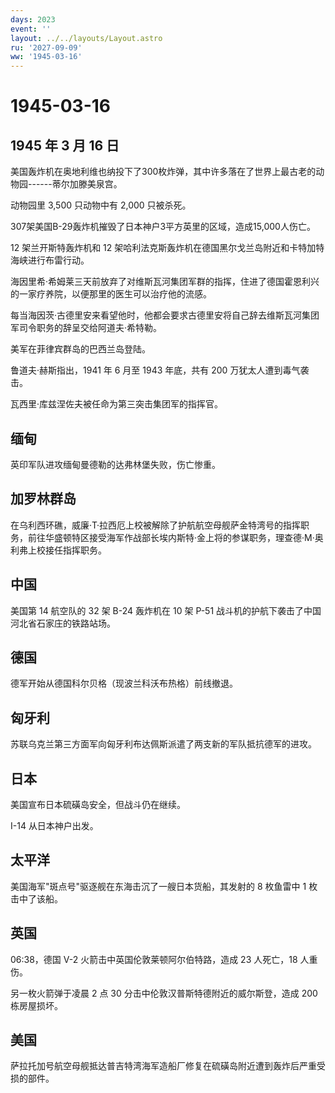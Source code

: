 ```yaml
---
days: 2023
event: ''
layout: ../../layouts/Layout.astro
ru: '2027-09-09'
ww: '1945-03-16'
---
```


# 1945-03-16

## 1945 年 3 月 16 日

美国轰炸机在奥地利维也纳投下了300枚炸弹，其中许多落在了世界上最古老的动物园------蒂尔加滕美泉宫。

动物园里 3,500 只动物中有 2,000 只被杀死。

307架美国B-29轰炸机摧毁了日本神户3平方英里的区域，造成15,000人伤亡。

12 架兰开斯特轰炸机和 12
架哈利法克斯轰炸机在德国黑尔戈兰岛附近和卡特加特海峡进行布雷行动。

海因里希·希姆莱三天前放弃了对维斯瓦河集团军群的指挥，住进了德国霍恩利兴的一家疗养院，以便那里的医生可以治疗他的流感。

每当海因茨·古德里安来看望他时，他都会要求古德里安将自己辞去维斯瓦河集团军司令职务的辞呈交给阿道夫·希特勒。

美军在菲律宾群岛的巴西兰岛登陆。

鲁道夫·赫斯指出，1941 年 6 月至 1943 年底，共有 200
万犹太人遭到毒气袭击。

瓦西里·库兹涅佐夫被任命为第三突击集团军的指挥官。

## 缅甸

英印军队进攻缅甸曼德勒的达弗林堡失败，伤亡惨重。

## 加罗林群岛

在乌利西环礁，威廉·T·拉西厄上校被解除了护航航空母舰萨金特湾号的指挥职务，前往华盛顿特区接受海军作战部长埃内斯特·金上将的参谋职务，理查德·M·奥利弗上校接任指挥职务。

## 中国

美国第 14 航空队的 32 架 B-24 轰炸机在 10 架 P-51
战斗机的护航下袭击了中国河北省石家庄的铁路站场。

## 德国

德军开始从德国科尔贝格（现波兰科沃布热格）前线撤退。

## 匈牙利

苏联乌克兰第三方面军向匈牙利布达佩斯派遣了两支新的军队抵抗德军的进攻。

## 日本

美国宣布日本硫磺岛安全，但战斗仍在继续。

I-14 从日本神户出发。

## 太平洋

美国海军"斑点号"驱逐舰在东海击沉了一艘日本货船，其发射的 8 枚鱼雷中 1
枚击中了该船。

## 英国

06:38，德国 V-2 火箭击中英国伦敦莱顿阿尔伯特路，造成 23 人死亡，18
人重伤。

另一枚火箭弹于凌晨 2 点 30 分击中伦敦汉普斯特德附近的威尔斯登，造成 200
栋房屋损坏。

## 美国

萨拉托加号航空母舰抵达普吉特湾海军造船厂修复在硫磺岛附近遭到轰炸后严重受损的部件。